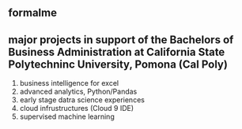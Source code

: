 ## formalme
## major projects in support of the Bachelors of Business Administration at California State Polytechninc University, Pomona (Cal Poly)
1. business intelligence for excel
2. advanced analytics, Python/Pandas
3. early stage datra science experiences
4. cloud infrustructures (Cloud 9 IDE) 
5. supervised machine learning
